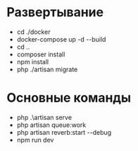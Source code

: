
# Развертывание
- cd ./docker
- docker-compose up -d --build
- cd ..
- composer install
- npm install
- php ./artisan migrate

# Основные команды

- php .\artisan serve
- php artisan queue:work
- php artisan reverb:start --debug
- npm run dev
